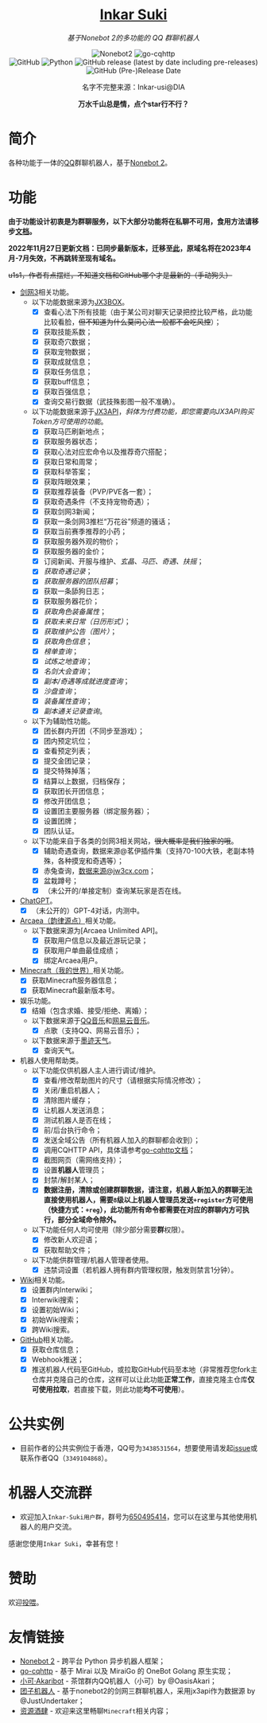 <div align="center">

# [Inkar Suki](https://www.inkar-suki.xyz)

_基于Nonebot 2的多功能的 QQ 群聊机器人_

![Nonebot2](https://img.shields.io/badge/Nonebot2-Release_v2.0.0_beta.5-brightgreen)
![go-cqhttp](https://img.shields.io/badge/go--cqhttp-v1.0.0_rc3-brightgreen)
<br>
![GitHub](https://img.shields.io/github/license/codethink-cn/Inkar-Suki)
![Python](https://img.shields.io/badge/Python-3.8+-blue)
![GitHub release (latest by date including pre-releases)](https://img.shields.io/github/v/release/codethink-cn/Inkar-Suki?include_prereleases)
![GitHub (Pre-)Release Date](https://img.shields.io/github/release-date-pre/codethink-cn/Inkar-Suki)

名字不完整来源：Inkar-usi@DIA

**万水千山总是情，点个star行不行？**

</div>
    
# 简介
各种功能于一体的[QQ](https://im.qq.com)群聊机器人，基于[Nonebot 2](https://v2.nonebot.dev)。

# 功能
**由于功能设计初衷是为群聊服务，以下大部分功能将在私聊不可用，食用方法请移步[文档](https://inkar-suki.codethink.cn)。**

**2022年11月27日更新文档：已同步最新版本，迁移至[此](https://inkar-suki.codethink.cn)，原域名将在2023年4月-7月失效，不再跳转至现有域名。**

~~u1s1，作者有点摆烂，不知道文档和GitHub哪个才是最新的（手动狗头）~~

- [剑网3](https://jx3.xoyo.com)相关功能。
    - 以下功能数据来源为[JX3BOX](https://www.jx3box.com)。
        - [x] 查看心法下所有技能（由于某公司对聊天记录把控比较严格，此功能比较看脸，~~但不知道为什么莫问心法一般都不会吃风控~~）；
        - [x] 获取技能系数；
        - [x] 获取奇穴数据；
        - [x] 获取宠物数据；
        - [x] 获取成就信息；
        - [x] 获取任务信息；
        - [x] 获取buff信息；
        - [x] 获取百强信息；
        - [x] 查询交易行数据（武技殊影图一般不准确）。
    - 以下功能数据来源于[JX3API](https://www.jx3api.com)，*斜体为付费功能，即您需要向JX3API购买Token方可使用的功能*。
        - [x] 获取马匹刷新地点；
        - [x] 获取服务器状态；
        - [x] 获取心法对应宏命令以及推荐奇穴搭配；
        - [x] 获取日常和周常；
        - [x] 获取科举答案；
        - [x] 获取阵眼效果；
        - [x] 获取推荐装备（PVP/PVE各一套）；
        - [x] 获取奇遇条件（不支持宠物奇遇）；
        - [x] 获取剑网3新闻；
        - [x] 获取一条剑网3推栏“万花谷”频道的骚话；
        - [x] 获取当前赛季推荐的小药；
        - [x] 获取服务器外观的物价；
        - [x] 获取服务器的金价；
        - [x] 订阅新闻、开服与维护、*玄晶、马匹、奇遇、扶摇*；
        - [x] *获取奇遇记录*；
        - [x] *获取服务器的团队招募*；
        - [x] 获取一条舔狗日志；
        - [x] 获取服务器花价；
        - [x] *获取角色装备属性*；
        - [x] *获取未来日常（日历形式）*；
        - [x] *获取维护公告（图片）*；
        - [x] *获取角色信息*；
        - [x] *榜单查询*；
        - [x] *试炼之地查询*；
        - [x] *名剑大会查询*；
        - [x] *副本/奇遇等成就进度查询*；
        - [x] *沙盘查询*；
        - [x] *装备属性查询*；
        - [x] *副本通关记录查询*。
    - 以下为辅助性功能。
        - [x] 团长群内开团（不同步至游戏）；
        - [x] 团内预定坑位；
        - [x] 查看预定列表；
        - [x] 提交金团记录；
        - [x] 提交特殊掉落；
        - [x] 结算以上数据，归档保存；
        - [x] 获取团长开团信息；
        - [x] 修改开团信息；
        - [x] 设置团主要服务器（绑定服务器）；
        - [x] 设置团牌；
        - [x] 团队认证。
    - 以下功能来自于各类的剑网3相关网站，~~很大概率是我们独家的哦~~。
        - [x] 辅助奇遇查询，数据来源@茗伊插件集（支持70-100大铁，老副本特殊，各种摸宠和奇遇等）；
        - [x] 赤兔查询，数据来源@jw3cx.com；
        - [x] 盆栽蹲号；
        - [x] （未公开的/单接定制）查询某玩家是否在线。
- [ChatGPT](https://chat.openai.com/auth/login?__cf_chl_rt_tk=bKFLWPvap3ckKEh5nAsc62BRL8.X_kDi.9gS1debZhE-1680362859-0-gaNycGzNDNA)。
    -[x] （未公开的）GPT-4对话，内测中。
- [Arcaea（韵律源点）](https://arcaea.lowiro.com/zh)相关功能。
    - 以下数据来源为[Arcaea Unlimited API]。
        - [x] 获取用户信息以及最近游玩记录；
        - [x] 获取用户单曲最佳成绩；
        - [x] 绑定Arcaea用户。
- [Minecraft（我的世界）](https://www.minecraft.net/zh-hans)相关功能。
    - [x] 获取Minecraft服务器信息；
    - [x] 获取Minecraft最新版本号。
- 娱乐功能。
    - [x] 结婚（包含求婚、接受/拒绝、离婚）；
    - 以下数据来源于[QQ音乐](https://y.qq.com)和[网易云音乐](https://music.163.com)。
        - [x] 点歌（支持QQ、网易云音乐）；
    - 以下数据来源于[墨迹天气](http://m.moji.com/)。
        - [x] 查询天气。
- 机器人使用帮助类。
    - 以下功能仅供机器人主人进行调试/维护。
        - [x] 查看/修改帮助图片的尺寸（请根据实际情况修改）；
        - [x] 关闭/重启机器人；
        - [x] 清除图片缓存；
        - [x] 让机器人发送消息；
        - [x] 测试机器人是否在线；
        - [x] 前/后台执行命令；
        - [x] 发送全域公告（所有机器人加入的群聊都会收到）；
        - [x] 调用CQHTTP API，具体请参考[go-cqhttp文档](https://docs.go-cqhttp.org)；
        - [x] 截图网页（需网络支持）；
        - [x] 设置**机器人**管理员；
        - [x] 封禁/解封某人；
        - [x] **数据注册，清除或创建群聊数据，请注意，机器人新加入的群聊无法直接使用机器人，需要`8`级以上机器人管理员发送`+register`方可使用（快捷方式：`+reg`），此功能所有命令都需要在对应的群聊内方可执行，部分全域命令除外。**
    - 以下功能任何人均可使用（除少部分需要**群**权限）。
        - [x] 修改新人欢迎语；
        - [x] 获取帮助文件；
    - 以下功能供群管理/机器人管理者使用。
        - [x] 违禁词设置（若机器人拥有群内管理权限，触发则禁言1分钟）。
- [Wiki](https://www.mediawiki.org)相关功能。
    - [x] 设置群内Interwiki；
    - [x] Interwiki搜索；
    - [x] 设置初始Wiki；
    - [x] 初始Wiki搜索；
    - [x] 跨Wiki搜索。
- [GitHub](https://github.com)相关功能。
    - [x] 获取仓库信息；
    - [x] Webhook推送；
    - [x] 推送机器人代码至GitHub，或拉取GitHub代码至本地（非常推荐您fork主仓库并克隆自己的仓库，这样可以让此功能**正常工作**，直接克隆主仓库**仅可使用拉取**，若直接下载，则此功能**均不可使用**）。

# 公共实例
- 目前作者的公共实例位于香港，QQ号为`3438531564`，想要使用请发起[issue](https://github.com/codethink-cn/Inkar-Suki/issues)或联系作者QQ（`3349104868`）。

# 机器人交流群
- 欢迎加入`Inkar-Suki用户群`，群号为[650495414](https://jq.qq.com/?_wv=1027&k=JazIPJxf)，您可以在这里与其他使用机器人的用户交流。

感谢您使用`Inkar Suki`，幸甚有您！

# 赞助
欢迎[投喂](https://afdian.net/a/Inkar-Suki)。

# 友情链接
- [Nonebot 2](https://v2.nonebot.dev/) - 跨平台 Python 异步机器人框架；
- [go-cqhttp](https://docs.go-cqhttp.org/) - 基于 Mirai 以及 MiraiGo 的 OneBot Golang 原生实现；
- [小可·Akaribot](https://github.com/Teahouse-Studios/akari-bot) - 茶馆群内QQ机器人（小可）by @OasisAkari；
- [团子机器人](https://github.com/JustUndertaker/mini_jx3_bot) - 基于nonebot2的剑网三群聊机器人，采用jx3api作为数据源 by @JustUndertaker；
- [资源酒肆](https://jq.qq.com/?_wv=1027&k=urh2dqal) - 欢迎来这里畅聊`Minecraft`相关内容；
